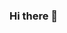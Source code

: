 ### Hi there 👋

<!--
**BraianLopez10/BraianLopez10** is a ✨ _special_ ✨ repository because its `README.md` (this file) appears on your GitHub profile.
### Hi there 👋

[![Anurag's GitHub stats](https://github-readme-stats.vercel.app/api?username=lopezbraian)](https://github.com/anuraghazra/github-readme-stats)

Here are some ideas to get you started:

- 🔭 I’m currently working on ...
- 🌱 I’m currently learning ...
- 👯 I’m looking to collaborate on ...
- 🤔 I’m looking for help with ...
- 💬 Ask me about ...
- 📫 How to reach me: ...
- 😄 Pronouns: ...
- ⚡ Fun fact: ...
-->
